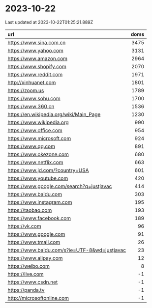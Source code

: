 # 2023-10-22

<!-- BEGIN -->
Last updated at 2023-10-22T01:25:21.889Z

url | doms
:- | -:
https://www.sina.com.cn | 3475
https://www.yahoo.com | 3131
https://www.amazon.com | 2964
https://www.shopify.com | 2070
https://www.reddit.com | 1971
http://xinhuanet.com | 1801
https://zoom.us | 1789
https://www.sohu.com | 1700
https://www.360.cn | 1536
https://en.wikipedia.org/wiki/Main_Page | 1230
https://www.wikipedia.org | 990
https://www.office.com | 954
https://www.microsoft.com | 924
https://www.qq.com | 891
https://www.okezone.com | 680
https://www.netflix.com | 663
https://www.jd.com/?country=USA | 601
https://www.youtube.com | 420
https://www.google.com/search?q=justjavac | 414
https://www.baidu.com | 303
https://www.instagram.com | 195
https://taobao.com | 193
https://www.facebook.com | 189
https://vk.com | 96
https://www.google.com | 91
https://www.tmall.com | 26
https://www.baidu.com/s?ie=UTF-8&wd=justjavac | 23
https://www.alipay.com | 12
https://weibo.com | 8
https://live.com | -1
https://www.csdn.net | -1
https://panda.tv | -1
http://microsoftonline.com | -1
<!-- END -->
